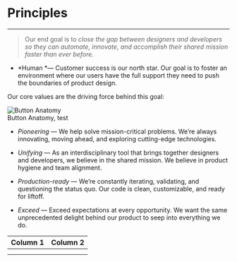 
# Principles

---

> Our end goal is to *close the gap between designers and developers so they can automate, innovate, and accomplish their shared mission faster than ever before.*

- *Human *— Customer success is our north star. Our goal is to foster an environment where our users have the full support they need to push the boundaries of product design.

Our core values are the driving force behind this goal:

  
![Button Anatomy](https://studio-assets-dev.supernova.io/design-systems/460/4d633123-9277-40ae-90d6-7823105a5da3.png?Expires=1977609600&Policy=eyJTdGF0ZW1lbnQiOlt7IlJlc291cmNlIjoiaHR0cHM6Ly9zdHVkaW8tYXNzZXRzLWRldi5zdXBlcm5vdmEuaW8vZGVzaWduLXN5c3RlbXMvNDYwLzRkNjMzMTIzLTkyNzctNDBhZS05MGQ2LTc4MjMxMDVhNWRhMy5wbmciLCJDb25kaXRpb24iOnsiRGF0ZUxlc3NUaGFuIjp7IkFXUzpFcG9jaFRpbWUiOjE5Nzc2MDk2MDB9fX1dfQ__&Signature=F3yjwCKw3g2iT-tmi3SmP6wm8ervEEi9o2lCJWiN~3tI1vAlPaqKSa3I~jlfHjp-9uRNZ0Exqs2HsDc0aGs9iZa7gZlHU-61AYj8h495AglWQ92f2n7FJmw-DLvC1ks2MbNs1PesxcAG~loXlxQMEtosTOFIdm2YA1Eohls1cdlUbUlZRjPbe85wTqdf~POG1uBPJLAj1A7OEJESjmpnNQig~JY1wUtDt~rSqMMdVrj3YUkT~JNQt1IugecfHzlA~U05E0Sf~lWIbUK5xgWOpcpQtiNxg58n2SVVSjaOigPoUw0K1KGF0lOX9xbWBoEIP9cJa6bDDYVTMLk3WjO2aw__&Key-Pair-Id=APKAJGK34LCCAUR7N6LA)  
Button Anatomy, test  
  


- *Pioneering* — We help solve mission-critical problems. We’re always innovating, moving ahead, and exploring cutting-edge technologies. 

- *Unifying* — As an interdisciplinary tool that brings together designers and developers, we believe in the shared mission. We believe in product hygiene and team alignment.

- *Production-ready* — We’re constantly iterating, validating, and questioning the status quo. Our code is clean, customizable, and ready for liftoff.

- *Exceed* — Exceed expectations at every opportunity. We want the same unprecedented delight behind our product to seep into everything we do.

  
| Column 1 | Column 2 |  
| --- | --- |  
|  |  |  
|  |  |  
